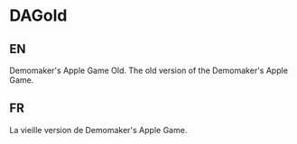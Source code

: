 # DAGold

## EN

Demomaker's Apple Game Old. The old version of the Demomaker's Apple Game. 

## FR

La vieille version de Demomaker's Apple Game.
